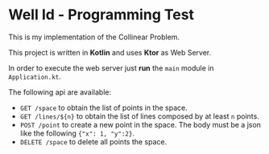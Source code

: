 # Well Id - Programming Test

This is my implementation of the Collinear Problem.

This project is written in **Kotlin** and uses **Ktor** 
as Web Server.   

In order to execute the web server just **run** the ```main``` module in  ```Application.kt```.

The following api are available:

* ```GET /space``` to obtain the list of points in the space.
* ```GET /lines/${n}``` to obtain the list of lines composed by at least ```n``` points.
* ```POST /point``` to create a new point in the space. The body must be a json like the following ```{"x": 1, "y":2}```.
* ```DELETE /space``` to delete all points the space.  

